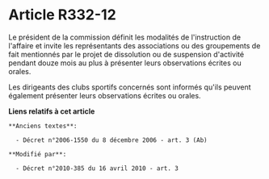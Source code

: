 # Article R332-12

Le président de la commission définit les modalités de l'instruction de l'affaire et invite les représentants des
associations ou des groupements de fait mentionnés par le  projet de dissolution ou de suspension d'activité pendant douze
mois au plus à présenter leurs observations écrites ou orales. 

Les dirigeants des clubs sportifs concernés sont informés qu'ils peuvent également présenter leurs observations écrites ou
orales.

**Liens relatifs à cet article**

	**Anciens textes**:

	  - Décret n°2006-1550 du 8 décembre 2006 - art. 3 (Ab)

	**Modifié par**:

	  - Décret n°2010-385 du 16 avril 2010 - art. 3
